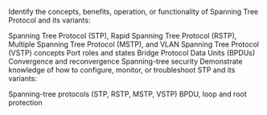 Identify the concepts, benefits, operation, or functionality of Spanning Tree Protocol and its variants:

Spanning Tree Protocol (STP), Rapid Spanning Tree Protocol (RSTP), Multiple Spanning Tree Protocol (MSTP), and VLAN Spanning Tree Protocol (VSTP) concepts
Port roles and states
Bridge Protocol Data Units (BPDUs)
Convergence and reconvergence
Spanning-tree security
Demonstrate knowledge of how to configure, monitor, or troubleshoot STP and its variants:

Spanning-tree protocols (STP, RSTP, MSTP, VSTP)
BPDU, loop and root protection
